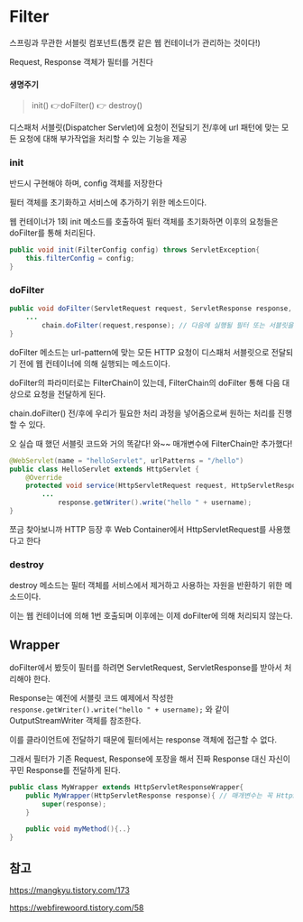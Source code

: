 # Filter

스프링과 무관한 서블릿 컴포넌트(톰캣 같은 웹 컨테이너가 관리하는 것이다!)

Request, Response 객체가 필터를 거친다



#### 생명주기

> init() 👉doFilter() 👉 destroy()



디스패처 서블릿(Dispatcher Servlet)에 요청이 전달되기 전/후에 url 패턴에 맞는 모든 요청에 대해 부가작업을 처리할 수 있는 기능을 제공



### init

반드시 구현해야 하며, config 객체를 저장한다

필터 객체를 초기화하고 서비스에 추가하기 위한 메소드이다.

웹 컨테이너가 1회 init 메소드를 호출하여 필터 객체를 초기화하면 이후의 요청들은 doFilter를 통해 처리된다.

```java
public void init(FilterConfig config) throws ServletException{
	this.filterConfig = config;
}
```



### doFilter

```java
public void doFilter(ServletRequest request, ServletResponse response, FilterChain chain) throws IOException, ServletException{
    ...
        chain.doFilter(request,response); // 다음에 실행될 필터 또는 서블릿을 호출하는 것!
}
```

doFilter 메소드는 url-pattern에 맞는 모든 HTTP 요청이 디스패처 서블릿으로 전달되기 전에 웹 컨테이너에 의해 실행되는 메소드이다.

doFilter의 파라미터로는 FilterChain이 있는데, FilterChain의 doFilter 통해 다음 대상으로 요청을 전달하게 된다.

chain.doFilter() 전/후에 우리가 필요한 처리 과정을 넣어줌으로써 원하는 처리를 진행할 수 있다.



오 실습 때 했던 서블릿 코드와 거의 똑같다! 와~~ 매개변수에 FilterChain만 추가했다!

```java
@WebServlet(name = "helloServlet", urlPatterns = "/hello")
public class HelloServlet extends HttpServlet {
    @Override
    protected void service(HttpServletRequest request, HttpServletResponse response) throws ServletException, IOException {
        ...
            response.getWriter().write("hello " + username);
}
```

쪼금 찾아보니까 HTTP 등장 후 Web Container에서 HttpServletRequest를 사용했다고 한다



### destroy

destroy 메소드는 필터 객체를 서비스에서 제거하고 사용하는 자원을 반환하기 위한 메소드이다.

이는 웹 컨테이너에 의해 1번 호출되며 이후에는 이제 doFilter에 의해 처리되지 않는다.





## Wrapper

doFilter에서 봤듯이 필터를 하려면 ServletRequest, ServletResponse를 받아서 처리해야 한다.

Response는 예전에 서블릿 코드 예제에서 작성한 ```response.getWriter().write("hello " + username);``` 와 같이 OutputStreamWriter 객체를 참조한다.

이를 클라이언트에 전달하기 때문에 필터에서는 response 객체에 접근할 수 없다.

그래서 필터가 기존 Request, Response에 포장을 해서 진짜 Response 대신 자신이 꾸민 Response를 전달하게 된다.

```java
public class MyWrapper extends HttpServletResponseWrapper{
    public MyWrapper(HttpServletResponse response){ // 매개변수는 꼭 HttpServletResponse로!
        super(response);
    }
    
    public void myMethod(){..}
}
```







## 참고

https://mangkyu.tistory.com/173

<https://webfirewoord.tistory.com/58>